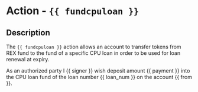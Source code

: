 # Action - `{{ fundcpuloan }}`

## Description

The `{{ fundcpuloan }}` action allows an account to transfer tokens from REX fund to the fund of a specific CPU loan in order to be used for loan renewal at expiry.

As an authorized party I {{ signer }} wish deposit amount {{ payment }} into the CPU loan fund of the loan number {{ loan_num }} on the account {{ from }}.
